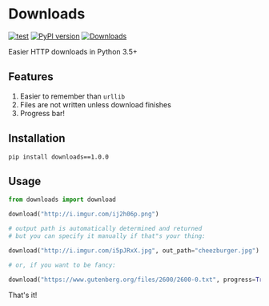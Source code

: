 # Downloads

[![test](https://github.com/audy/downloads/workflows/test/badge.svg)](https://github.com/audy/downloads/actions?query=workflow%3Atest)
[![PyPI version](https://badge.fury.io/py/downloads.svg)](https://badge.fury.io/py/downloads)
[![Downloads](https://pepy.tech/badge/downloads/month)](https://pepy.tech/project/downloads)

Easier HTTP downloads in Python 3.5+

## Features

1. Easier to remember than `urllib`
2. Files are not written unless download finishes
3. Progress bar!

## Installation

```
pip install downloads==1.0.0
```

## Usage

```python
from downloads import download

download("http://i.imgur.com/ij2h06p.png")

# output path is automatically determined and returned
# but you can specify it manually if that"s your thing:

download("http://i.imgur.com/i5pJRxX.jpg", out_path="cheezburger.jpg")

# or, if you want to be fancy:

download("https://www.gutenberg.org/files/2600/2600-0.txt", progress=True)
```

That's it!

